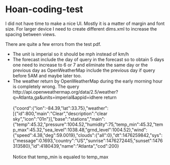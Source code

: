 # Hoan-coding-test

I did not have time to make a nice UI. Mostly it is a matter of margin and font size. For larger device I need to create different dims.xml to increase the spacing between views.

There are quite a few errors from the test pdf.
<ul>
<li> The unit is imperial so it should be mph instead of km/h </li>
<li> The forecast include the day of query in the forecast so to obtain 5 days one need to increase to 6 or 7 and eliminate the same day or the previous day as OpenWeatherMap include the previous day if query before 5AM and maybe later too. </li>
<li> The weather return by OpenWeatherMap during the early morning hour is completely wrong. The query http://api.openweathermap.org/data/2.5/weather?q=Atlanta,ga&units=imperial&appid=idhere return <br><br>
{"coord":{"lon":-84.39,"lat":33.75},"weather":[{"id":800,"main":"Clear","description":"clear sky","icon":"01n"}],"base":"stations","main":{"temp":45.32,"pressure":1004.52,"humidity":75,"temp_min":45.32,"temp_max":45.32,"sea_level":1038.48,"grnd_level":1004.52},"wind":{"speed":4.38,"deg":59.0019},"clouds":{"all":0},"dt":1476259842,"sys":{"message":0.1693,"country":"US","sunrise":1476272445,"sunset":1476313580},"id":4180439,"name":"Atlanta","cod":200} <br><br>
Notice that temp_min is equaled to temp_max </li>
</ul>
